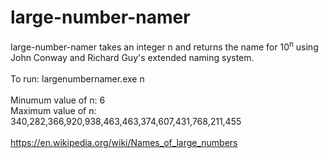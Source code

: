 # large-number-namer
large-number-namer takes an integer n and returns the name for 10<sup>n</sup> using John Conway and Richard Guy's extended naming system.<br>
<br>
To run: largenumbernamer.exe n<br>
<br>
Minumum value of n: 6<br>
Maximum value of n: 340,282,366,920,938,463,463,374,607,431,768,211,455<br>
<br>
https://en.wikipedia.org/wiki/Names_of_large_numbers
